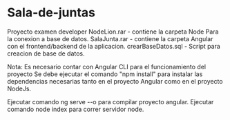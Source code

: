 # Sala-de-juntas
Proyecto examen developer
NodeLion.rar - contiene la carpeta Node Para la conexion a base de datos.
SalaJunta.rar - contiene la carpeta Angular con el frontend/backend de la aplicacion.
crearBaseDatos.sql - Script para creacion de base de datos.

Nota: Es necesario contar con Angular CLI para el funcionamiento del proyecto
Se debe ejecutar el comando "npm install" para instalar las dependencias necesarias
tanto en el proyecto Angular como en el proyecto NodeJs.

Ejecutar comando ng serve --o para compilar proyecto angular.
Ejecutar comando node index para correr servidor node.

